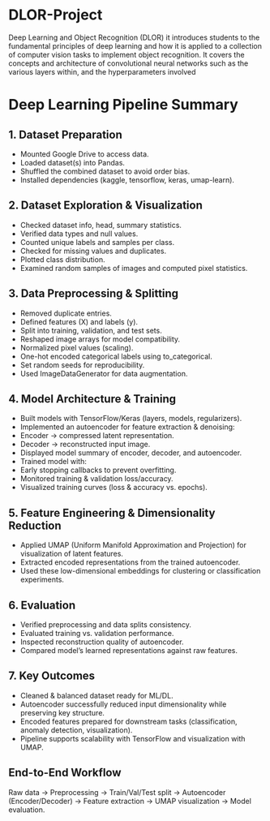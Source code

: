 # DLOR-Project
Deep Learning and Object Recognition (DLOR) it introduces students to the fundamental principles of deep learning and how it is applied to a collection of computer vision tasks to implement object recognition. It covers the concepts and architecture of convolutional neural networks such as the various layers within, and the hyperparameters involved

# Deep Learning Pipeline Summary
## 1. Dataset Preparation
- Mounted Google Drive to access data.
- Loaded dataset(s) into Pandas.
- Shuffled the combined dataset to avoid order bias.
- Installed dependencies (kaggle, tensorflow, keras, umap-learn).

## 2. Dataset Exploration & Visualization
- Checked dataset info, head, summary statistics.
- Verified data types and null values.
- Counted unique labels and samples per class.
- Checked for missing values and duplicates.
- Plotted class distribution.
- Examined random samples of images and computed pixel statistics.

## 3. Data Preprocessing & Splitting
- Removed duplicate entries.
- Defined features (X) and labels (y).
- Split into training, validation, and test sets.
- Reshaped image arrays for model compatibility.
- Normalized pixel values (scaling).
- One-hot encoded categorical labels using to_categorical.
- Set random seeds for reproducibility.
- Used ImageDataGenerator for data augmentation.

## 4. Model Architecture & Training
- Built models with TensorFlow/Keras (layers, models, regularizers).
- Implemented an autoencoder for feature extraction & denoising:
- Encoder → compressed latent representation.
- Decoder → reconstructed input image.
- Displayed model summary of encoder, decoder, and autoencoder.
- Trained model with:
- Early stopping callbacks to prevent overfitting.
- Monitored training & validation loss/accuracy.
- Visualized training curves (loss & accuracy vs. epochs).

## 5. Feature Engineering & Dimensionality Reduction
- Applied UMAP (Uniform Manifold Approximation and Projection) for visualization of latent features.
- Extracted encoded representations from the trained autoencoder.
- Used these low-dimensional embeddings for clustering or classification experiments.

## 6. Evaluation
- Verified preprocessing and data splits consistency.
- Evaluated training vs. validation performance.
- Inspected reconstruction quality of autoencoder.
- Compared model’s learned representations against raw features.

## 7. Key Outcomes
- Cleaned & balanced dataset ready for ML/DL.
- Autoencoder successfully reduced input dimensionality while preserving key structure.
- Encoded features prepared for downstream tasks (classification, anomaly detection, visualization).
- Pipeline supports scalability with TensorFlow and visualization with UMAP.

## End-to-End Workflow

Raw data → Preprocessing → Train/Val/Test split → Autoencoder (Encoder/Decoder) → Feature extraction → UMAP visualization → Model evaluation.

